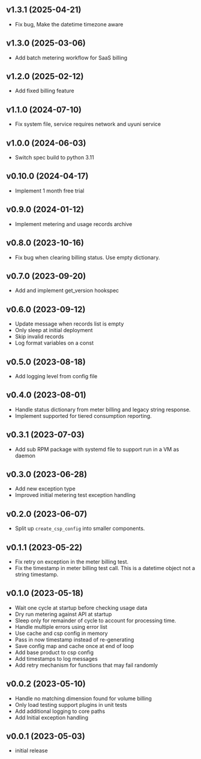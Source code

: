 v1.3.1 (2025-04-21)
-------------------

- Fix bug, Make the datetime timezone aware

v1.3.0 (2025-03-06)
-------------------

- Add batch metering workflow for SaaS billing

v1.2.0 (2025-02-12)
-------------------

- Add fixed billing feature

v1.1.0 (2024-07-10)
-------------------

- Fix system file, service requires network and uyuni service

v1.0.0 (2024-06-03)
-------------------

- Switch spec build to python 3.11

v0.10.0 (2024-04-17)
-------------------

- Implement 1 month free trial

v0.9.0 (2024-01-12)
-------------------

- Implement metering and usage records archive

v0.8.0 (2023-10-16)
-------------------

- Fix bug when clearing billing status. Use empty dictionary.

v0.7.0 (2023-09-20)
-------------------

- Add and implement get_version hookspec

v0.6.0 (2023-09-12)
-------------------

- Update message when records list is empty
- Only sleep at initial deployment
- Skip invalid records
- Log format variables on a const

v0.5.0 (2023-08-18)
-------------------

- Add logging level from config file

v0.4.0 (2023-08-01)
-------------------

- Handle status dictionary from meter billing and legacy string response.
- Implement supported for tiered consumption reporting.

v0.3.1 (2023-07-03)
-------------------

- Add sub RPM package with systemd file to support run in a VM as daemon

v0.3.0 (2023-06-28)
-------------------

- Add new exception type
- Improved initial metering test exception handling

v0.2.0 (2023-06-07)
-------------------

- Split up `create_csp_config` into smaller components.

v0.1.1 (2023-05-22)
-------------------

- Fix retry on exception in the meter billing test.
- Fix the timestamp in meter billing test call. This is
  a datetime object not a string timestamp.

v0.1.0 (2023-05-18)
-------------------

- Wait one cycle at startup before checking usage data
- Dry run metering against API at startup
- Sleep only for remainder of cycle to account for processing
  time.
- Handle multiple errors using error list
- Use cache and csp config in memory
- Pass in now timestamp instead of re-generating
- Save config map and cache once at end of loop
- Add base product to csp config
- Add timestamps to log messages
- Add retry mechanism for functions that may fail randomly

v0.0.2 (2023-05-10)
-------------------

- Handle no matching dimension found for volume billing
- Only load testing support plugins in unit tests
- Add additional logging to core paths
- Add Initial exception handling

v0.0.1 (2023-05-03)
-------------------

- initial release
